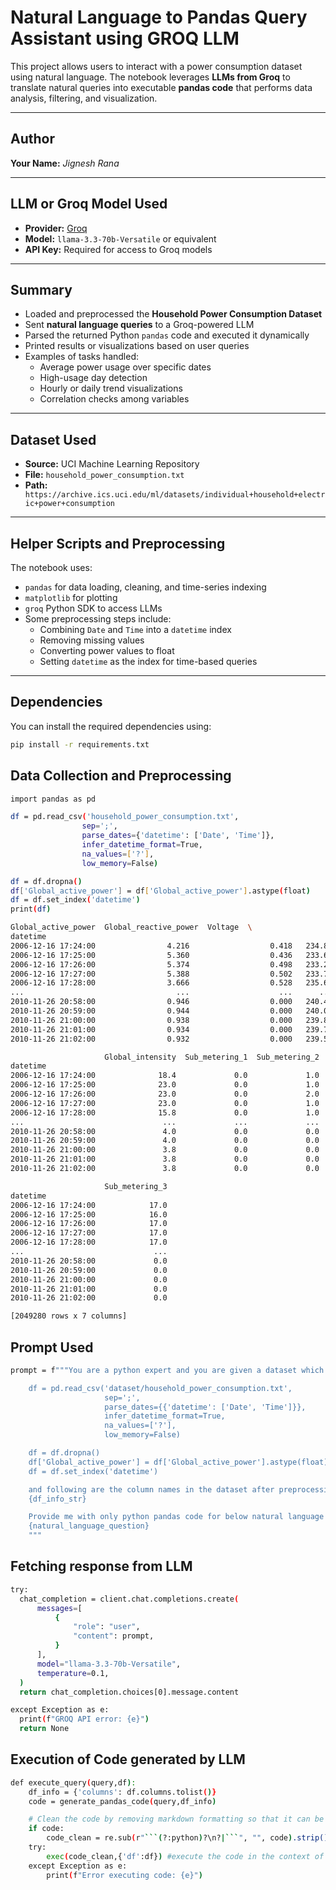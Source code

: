 # Natural Language to Pandas Query Assistant using GROQ LLM

This project allows users to interact with a power consumption dataset using natural language. The notebook leverages **LLMs from Groq** to translate natural queries into executable **pandas code** that performs data analysis, filtering, and visualization.

---

## Author

**Your Name:** *Jignesh Rana*  

---

## LLM or Groq Model Used

- **Provider:** [Groq](https://console.groq.com)
- **Model:** `llama-3.3-70b-Versatile` or equivalent
- **API Key:** Required for access to Groq models

---

## Summary

- Loaded and preprocessed the **Household Power Consumption Dataset**
- Sent **natural language queries** to a Groq-powered LLM
- Parsed the returned Python `pandas` code and executed it dynamically
- Printed results or visualizations based on user queries
- Examples of tasks handled:
  - Average power usage over specific dates
  - High-usage day detection
  - Hourly or daily trend visualizations
  - Correlation checks among variables

---

## Dataset Used

- **Source:** UCI Machine Learning Repository  
- **File:** `household_power_consumption.txt`  
- **Path:** ` https://archive.ics.uci.edu/ml/datasets/individual+household+electric+power+consumption`

---

## Helper Scripts and Preprocessing

The notebook uses:
- `pandas` for data loading, cleaning, and time-series indexing
- `matplotlib` for plotting
- `groq` Python SDK to access LLMs
- Some preprocessing steps include:
  - Combining `Date` and `Time` into a `datetime` index
  - Removing missing values
  - Converting power values to float
  - Setting `datetime` as the index for time-based queries

---

## Dependencies

You can install the required dependencies using:

```bash
pip install -r requirements.txt
```

## Data Collection and Preprocessing

```bash
import pandas as pd

df = pd.read_csv('household_power_consumption.txt',
             	sep=';',
             	parse_dates={'datetime': ['Date', 'Time']},
             	infer_datetime_format=True,
             	na_values=['?'],
             	low_memory=False)

df = df.dropna()
df['Global_active_power'] = df['Global_active_power'].astype(float)
df = df.set_index('datetime')
print(df)
```

```bash
Global_active_power  Global_reactive_power  Voltage  \
datetime                                                                   
2006-12-16 17:24:00                4.216                  0.418   234.84   
2006-12-16 17:25:00                5.360                  0.436   233.63   
2006-12-16 17:26:00                5.374                  0.498   233.29   
2006-12-16 17:27:00                5.388                  0.502   233.74   
2006-12-16 17:28:00                3.666                  0.528   235.68   
...                                  ...                    ...      ...   
2010-11-26 20:58:00                0.946                  0.000   240.43   
2010-11-26 20:59:00                0.944                  0.000   240.00   
2010-11-26 21:00:00                0.938                  0.000   239.82   
2010-11-26 21:01:00                0.934                  0.000   239.70   
2010-11-26 21:02:00                0.932                  0.000   239.55   

                     Global_intensity  Sub_metering_1  Sub_metering_2  \
datetime                                                                
2006-12-16 17:24:00              18.4             0.0             1.0   
2006-12-16 17:25:00              23.0             0.0             1.0   
2006-12-16 17:26:00              23.0             0.0             2.0   
2006-12-16 17:27:00              23.0             0.0             1.0   
2006-12-16 17:28:00              15.8             0.0             1.0   
...                               ...             ...             ...   
2010-11-26 20:58:00               4.0             0.0             0.0   
2010-11-26 20:59:00               4.0             0.0             0.0   
2010-11-26 21:00:00               3.8             0.0             0.0   
2010-11-26 21:01:00               3.8             0.0             0.0   
2010-11-26 21:02:00               3.8             0.0             0.0   

                     Sub_metering_3  
datetime                             
2006-12-16 17:24:00            17.0  
2006-12-16 17:25:00            16.0  
2006-12-16 17:26:00            17.0  
2006-12-16 17:27:00            17.0  
2006-12-16 17:28:00            17.0  
...                             ...  
2010-11-26 20:58:00             0.0  
2010-11-26 20:59:00             0.0  
2010-11-26 21:00:00             0.0  
2010-11-26 21:01:00             0.0  
2010-11-26 21:02:00             0.0  

[2049280 rows x 7 columns]
```

## Prompt Used

```bash
prompt = f"""You are a python expert and you are given a dataset which is preprocessed using below code:

    df = pd.read_csv('dataset/household_power_consumption.txt',
                     sep=';',
                     parse_dates={{'datetime': ['Date', 'Time']}},
                     infer_datetime_format=True,
                     na_values=['?'],
                     low_memory=False)

    df = df.dropna()
    df['Global_active_power'] = df['Global_active_power'].astype(float)
    df = df.set_index('datetime')

    and following are the column names in the dataset after preprocessing where as you can see that the index is set to datetime:
    {df_info_str}

    Provide me with only python pandas code for below natural language questions, please only provide the pandas code:
    {natural_language_question}
    """
```
## Fetching response from LLM
```bash
try:
  chat_completion = client.chat.completions.create(
      messages=[
          {
              "role": "user",
              "content": prompt,
          }
      ],
      model="llama-3.3-70b-Versatile",
      temperature=0.1,
  )
  return chat_completion.choices[0].message.content

except Exception as e:
  print(f"GROQ API error: {e}")
  return None
```

## Execution of Code generated by LLM

```bash
def execute_query(query,df):
    df_info = {'columns': df.columns.tolist()}
    code = generate_pandas_code(query,df_info)

    # Clean the code by removing markdown formatting so that it can be executed
    if code:
        code_clean = re.sub(r"```(?:python)?\n?|```", "", code).strip()
    try:
        exec(code_clean,{'df':df}) #execute the code in the context of the dataframe
    except Exception as e:
        print(f"Error executing code: {e}")
``` 
